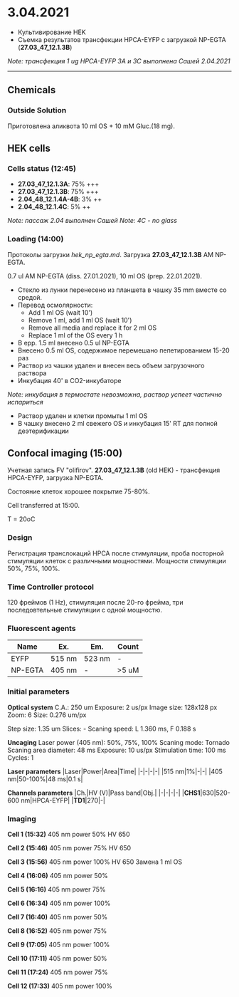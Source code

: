 3.04.2021
==========

- Культивирование HEK
- Съемка результатов трансфекции HPCA-EYFP с загрузкой NP-EGTA (**27.03_47_12.1.3B**)

*Note: трансфекция 1 ug HPCA-EYFP 3A и 3C выполнена Сашей 2.04.2021*

---

## Chemicals
### Outside Solution
Приготовлена аликвота 10 ml OS + 10 mM Gluc.(18 mg).

## HEK cells
### Cells status (12:45)
- **27.03_47_12.1.3A**: 75% +++
- **27.03_47_12.1.3B**: 75% +++
- **2.04_48_12.1.4A-4B**: 3% ++
- **2.04_48_12.1.4C**: 5% ++

*Note: пассаж 2.04 выполнен Сашей*
*Note: 4C - no glass*

### Loading (14:00)
Протоколы загрузки *hek_np_egta.md*.
Загрузка **27.03_47_12.1.3B** AM NP-EGTA.

0.7 ul AM NP-EGTA (diss. 27.01.2021), 10 ml OS (prep. 22.01.2021).

- Стекло из лунки перенесено из планшета в чашку 35 mm вместе со средой.
- Перевод осмолярности:
  - Add 1 ml OS (wait 10')
  - Remove 1 ml, add 1 ml OS (wait 10')
  - Remove all media and replace it for 2 ml OS
  - Replace 1 ml of the OS every 1 h
- В epp. 1.5 ml внесено 0.5 ul NP-EGTA
- Внесено 0.5 ml  OS, содержимое перемешано пепетированием 15-20 раз
- Раствор из чашки удален и внесен весь объем загрузочного раствора
- Инкубация 40' в CO2-инкубаторе

*Note: инкубация в термостате невозможна, раствор успеет частично испариться*

- Раствор удален и клетки промыты 1 ml OS
- В чашку внесено 2 ml свежего OS и инкубация 15' RT для полной деэтерификации


## Confocal imaging (15:00)
Учетная запись FV "olifirov".
**27.03_47_12.1.3B** (old HEK) - трансфекция HPCA-EYFP, загрузка NP-EGTA.

Состояние клеток хорошее покрытие 75-80%.

Cell transferred at 15:00.

T = 20oC

### Design
Регистрация транслокаций HPCA после стимуляции, проба посторной стимуляции клеток с различными мощностями. Мощности стимуляции 50%, 75%, 100%.

### Time Controller protocol
120 фреймов (1 Hz), стимуляция после 20-го фрейма, три последовтельные стимуляции с одной мощностю.

### Fluorescent agents
|Name|Ex.|Em.|Count|
|-|-|-|-|
|EYFP|515 nm|523 nm|-|
|NP-EGTA|405 nm|-|>5 uM|

### Initial parameters
**Optical system**
C.A.: 250 um
Exposure: 2 us/px
Image size: 128x128 px
Zoom: 6
Size: 0.276 um/px

Step size: 1.35 um
Slices: -
Scaning speed: L 1.360 ms, F 0.188 s

**Uncaging**
Laser power (405 nm): 50%, 75%, 100%
Scaning mode: Tornado
Scaning area diameter: 48 ms
Exposure: 10 us/px
Stimulation time: 100 ms
Cycles: 1

**Laser parameters**
|Laser|Power|Area|Time|
|-|-|-|-|
|515 nm|1%|-|-|
|405 nm|50-100%|48 ms|0.1 s|

**Channels parameters**
|Ch.|HV (V)|Pass band|Obj.|
|-|-|-|-|
|**CHS1**|630|520-600 nm|HPCA-EYFP|
|**TD1**|270|-|

### Imaging
**Cell 1 (15:32)**
405 nm power 50%
HV 650

**Cell 2 (15:46)**
405 nm power 75%
HV 650

**Cell 3 (15:56)**
405 nm power 100%
HV 650
Замена 1 ml OS

**Cell 4 (16:06)**
405 nm power 50%

**Cell 5 (16:16)**
405 nm power 75%

**Cell 6 (16:34)**
405 nm power 100%

**Cell 7 (16:40)**
405 nm power 50%

**Cell 8 (16:52)**
405 nm power 75%

**Cell 9 (17:05)**
405 nm power 100%

**Cell 10 (17:11)**
405 nm power 50%

**Cell 11 (17:24)**
405 nm power 75%

**Cell 12 (17:33)**
405 nm power 100%